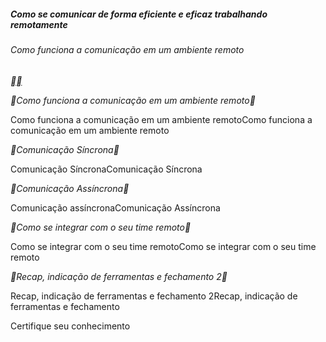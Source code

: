 ##### Como se comunicar de forma eficiente e eficaz trabalhando remotamente

###### Como funciona a comunicação em um ambiente remoto

[**](https://web.dio.me/course/como-se-comunicar-de-forma-eficiente-e-eficaz-trabalhando-remotamente/learning/f050de6f-7690-47aa-9b3f-b9443bf094c4?back=/track/become-remote)[**](https://web.dio.me/course/como-se-comunicar-de-forma-eficiente-e-eficaz-trabalhando-remotamente/learning/dc31352a-f720-44a4-8005-8e7bb2e8abe8?back=/track/become-remote)



**Como funciona a comunicação em um ambiente remoto**

Como funciona a comunicação em um ambiente remotoComo funciona a comunicação em um ambiente remoto 

**Comunicação Síncrona**

Comunicação SíncronaComunicação Síncrona 

**Comunicação Assíncrona**

Comunicação assíncronaComunicação Assíncrona 

**Como se integrar com o seu time remoto**

Como se integrar com o seu time remotoComo se integrar com o seu time remoto 

**Recap, indicação de ferramentas e fechamento 2**

Recap, indicação de ferramentas e fechamento 2Recap, indicação de ferramentas e fechamento

Certifique seu conhecimento